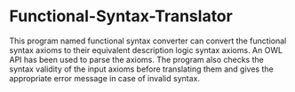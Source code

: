 # Functional-Syntax-Translator
This program named functional syntax converter can convert the functional syntax axioms to their equivalent description logic syntax axioms. 
An OWL API has been used to parse the axioms. 
The program also checks the syntax validity of the input axioms before translating them and gives the appropriate error message in case of invalid syntax.
